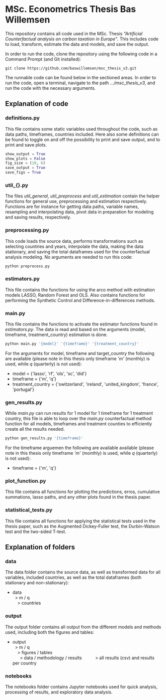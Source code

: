 # MSc. Econometrics Thesis Bas Willemsen

This repository contains all code used in the MSc. Thesis _"Artificial Counterfactual analysis on
carbon taxation in Europe"_. This includes code to load, transform, estimate the data and models, 
and save the output. 

In order to run the code, clone the repository using the following code in a Command Prompt (and Git installed):
```
git clone https://github.com/baswillemsen/msc_thesis_v3.git
```

The runnable code can be found below in the sectioned areas. In order to run the code, open a terminal, 
navigate to the path _.../msc_thesis_v3_, and run the code with the necessary arguments.

## Explanation of code

### definitions.py
This file contains some static variables used throughout the code, such as data paths, timeframes, 
countries included. Here also some definitions can be found to toggle on and off the possibility to 
print and save output, and to print and save plots.
```python
show_output = True
show_plots = False
fig_size = (10, 6)
save_output = True
save_figs = True
```

### util_{}.py
The files _util\_general_, _util\_preprocess_ and _util\_estimation_ contain the helper functions for 
general use, preprocessing and estimation respectively. Functions are for instance for getting data paths, 
variable names, resampling and interpolating data, pivot data in preparation for modeling and saving results,
respectively.

### preprocessing.py
This code loads the source data, performs transformations such as selecting countries and years,
interpolate the data, making the data stationary, and saving the total dataframes used for the
counterfactual analysis modeling. No arguments are needed to run this code:
```python
python preprocess.py
```

### estimators.py
This file contains the functions for using the arco method with estimation models LASSO, Random Forest and OLS.
Also contains functions for performing the Synthetic Control and Difference-in-differences methods.


### main.py
This file contains the functions to activate the estimator functions found in _estimators.py_. 
The data is read and based on the arguments (model, timeframe, treatment\_country) estimation is done.
```python
python main.py '{model}' '{timeframe}' '{treatment_country}'
```
For the arguments for model, timeframe and target_country the following are available 
(please note in this thesis only timeframe _'m'_ (monthly) is used, while _q_ (quarterly) is not used):
- model = {'lasso', 'rf', 'ols', 'sc', 'did'}
- timeframe = {'m', 'q'}
- treatment_country = {'switzerland', 'ireland', 'united_kingdom', 'france', 'portugal'}

### gen_results.py
While _main.py_ can run results for 1 model for 1 timeframe for 1 treatment country, this file is able to
loop over the _main.py_ counterfactual method function for all models, timeframes and treatment counties
to efficiently create all the results needed.
```python
python gen_results.py '{timeframe}'
```
For the timeframe arguemen the following are available available 
(please note in this thesis only timeframe _'m'_ (monthly) is used, while _q_ (quarterly) is not used):
- timeframe = {'m', 'q'}

### plot_function.py
This file contains all functions for plotting the predictions, erros, cumulative summations, lasso paths,
and any other plots found in the thesis paper.

### statistical_tests.py
This file contains all functions for applying the statistical tests used in the thesis paper, such as the
Augmented Dickey-Fuller test, the Durbin-Watson test and the two-sided T-test.






## Explanation of folders

### data
The data folder contains the source data, as well as transformed data for all variables, included countries, 
as well as the total dataframes (both stationary and non-stationary):
- data  
&nbsp; > m / q  
&nbsp; &nbsp; > countries


### output
The output folder contains all output from the different models and methods used, 
including both the figures and tables:
- output  
&nbsp; > m / q  
&nbsp; &nbsp; > figures / tables  
&nbsp; &nbsp; &nbsp; > data / methodology / results
&nbsp; &nbsp; &nbsp; &nbsp; &nbsp; > all results (csv) and results per country  


### notebooks
The notebooks folder contains Jupyter notebooks used for quick analysis, processing of results,
and exploratory data analysis.

